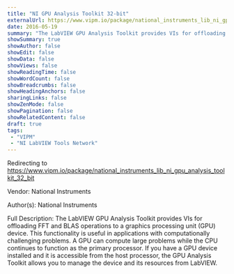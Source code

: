 ```yaml
---
title: "NI GPU Analysis Toolkit 32-bit"
externalUrl: https://www.vipm.io/package/national_instruments_lib_ni_gpu_analysis_toolkit_32_bit
date: 2016-05-19
summary: "The LabVIEW GPU Analysis Toolkit provides VIs for offloading FFT and BLAS operations to a graphics processing unit (GPU) device."
showSummary: true
showAuthor: false
showEdit: false
showData: false
showViews: false
showReadingTime: false
showWordCount: false
showBreadcrumbs: false
showHeadingAnchors: false
sharingLinks: false
showZenMode: false
showPagination: false
showRelatedContent: false
draft: true
tags:
 - "VIPM"
 - "NI LabVIEW Tools Network"
---
```


Redirecting to https://www.vipm.io/package/national_instruments_lib_ni_gpu_analysis_toolkit_32_bit

Vendor: National Instruments

Author(s): National Instruments
 
Full Description:
The LabVIEW GPU Analysis Toolkit provides VIs for offloading FFT and BLAS operations to a graphics processing unit (GPU) device. This functionality is useful in applications with computationally challenging problems. A GPU can compute large problems while the CPU continues to function as the primary processor. If you have a GPU device installed and it is accessible from the host processor, the GPU Analysis Toolkit allows you to manage the device and its resources from LabVIEW.